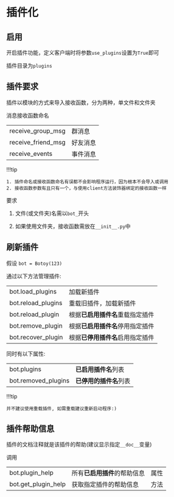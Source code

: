 # 插件化

## 启用

开启插件功能，定义客户端时将参数`use_plugins`设置为`True`即可

插件目录为`plugins`

## 插件要求

插件以模块的方式来导入接收函数，分为两种，单文件和文件夹

消息接收函数命名

|                    |          |
| ------------------ | -------- |
| receive_group_msg  | 群消息   |
| receive_friend_msg | 好友消息 |
| receive_events     | 事件消息 |

!!!tip

    1. 插件命名或接收函数命名有误都不会影响程序运行，因为根本不会导入或调用
    2. 接收函数参数有且只有一个，与使用client方法装饰器绑定的接收函数一样

要求

1.  文件(或文件夹)名需以`bot_`开头

2.  如果使用文件夹，接收函数需放在`__init__.py`中

## 刷新插件

假设 `bot = Botoy(123)`

通过以下方法管理插件:

|                    |                                  |
| ------------------ | -------------------------------- |
| bot.load_plugins   | 加载新插件                       |
| bot.reload_plugins | 重载旧插件，加载新插件           |
| bot.reload_plugin  | 根据**已启用插件名**重载指定插件 |
| bot.remove_plugin  | 根据**已启用插件名**停用指定插件 |
| bot.recover_plugin | 根据**已停用插件名**启用指定插件 |

同时有以下属性:

|                     |                        |
| ------------------- | ---------------------- |
| bot.plugins         | **已启用插件名**列表   |
| bot.removed_plugins | **已停用的插件名**列表 |

!!!tip

    并不建议使用重载插件, 如需重载建议重新启动程序:)

## 插件帮助信息

插件的文档注释就是该插件的帮助(建议显示指定`__doc__`变量)

调用

|                     |                              |      |
| ------------------- | ---------------------------- | ---- |
| bot.plugin_help     | 所有**已启用插件**的帮助信息 | 属性 |
| bot.get_plugin_help | 获取指定插件的帮助信息       | 方法 |

